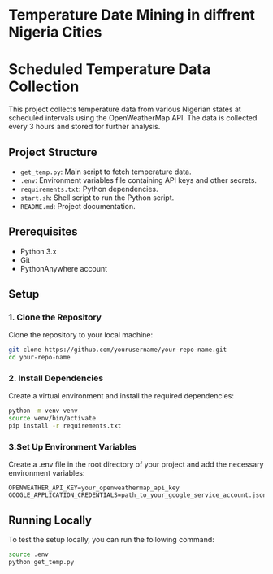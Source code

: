 # Temperature Date Mining in diffrent Nigeria Cities

# Scheduled Temperature Data Collection

This project collects temperature data from various Nigerian states at scheduled intervals using the OpenWeatherMap API. The data is collected every 3 hours and stored for further analysis.

## Project Structure

- `get_temp.py`: Main script to fetch temperature data.
- `.env`: Environment variables file containing API keys and other secrets.
- `requirements.txt`: Python dependencies.
- `start.sh`: Shell script to run the Python script.
- `README.md`: Project documentation.

## Prerequisites

- Python 3.x
- Git
- PythonAnywhere account

## Setup

### 1. Clone the Repository

Clone the repository to your local machine:

```bash
git clone https://github.com/yourusername/your-repo-name.git
cd your-repo-name
```

### 2. Install Dependencies
Create a virtual environment and install the required dependencies:
```bash
python -m venv venv
source venv/bin/activate
pip install -r requirements.txt
```

### 3.Set Up Environment Variables
Create a .env file in the root directory of your project and add the necessary environment variables:

```env
OPENWEATHER_API_KEY=your_openweathermap_api_key
GOOGLE_APPLICATION_CREDENTIALS=path_to_your_google_service_account.json
```


## Running Locally
To test the setup locally, you can run the following command:


```bash
source .env
python get_temp.py
```

